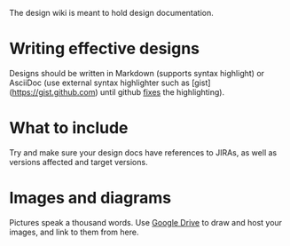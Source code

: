 The design wiki is meant to hold design documentation.

# Writing effective designs
Designs should be written in Markdown (supports syntax highlight) or AsciiDoc (use external syntax highlighter such as [gist] (https://gist.github.com) until github [fixes](https://github.com/gollum/gollum/issues/280) the highlighting).

# What to include
Try and make sure your design docs have references to JIRAs, as well as versions affected and target versions.

# Images and diagrams
Pictures speak a thousand words.  Use [Google Drive](http://drive.google.com) to draw and host your images, and link to them from here.